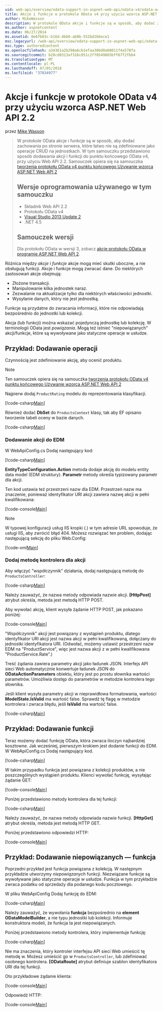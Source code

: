 ```yaml
---
uid: web-api/overview/odata-support-in-aspnet-web-api/odata-v4/odata-actions-and-functions
title: Akcje i funkcje w protokole OData v4 przy użyciu wzorca ASP.NET Web API 2.2 | Dokumentacja firmy Microsoft
author: MikeWasson
description: W protokole OData akcje i funkcje są w sposób, aby dodać zachowania po stronie serwera, które łatwo nie są zdefiniowane jako operacje CRUD na jednostkach. Ten samouczek pokazuje, jak...
ms.author: aspnetcontent
ms.date: 06/27/2014
ms.assetid: 0e6fb03c-b16d-4bb0-ab0b-552bd2b6ece1
msc.legacyurl: /web-api/overview/odata-support-in-aspnet-web-api/odata-v4/odata-actions-and-functions
msc.type: authoredcontent
ms.openlocfilehash: a34361a2b298a6cb1efaa386d0a60011f4a578fa
ms.sourcegitcommit: b28cd0313af316c051c2ff8549865bff67f2fbb4
ms.translationtype: MT
ms.contentlocale: pl-PL
ms.lasthandoff: 07/05/2018
ms.locfileid: "37834977"
---
```

<a name="actions-and-functions-in-odata-v4-using-aspnet-web-api-22"></a>Akcje i funkcje w protokole OData v4 przy użyciu wzorca ASP.NET Web API 2.2
====================
przez [Mike Wasson](https://github.com/MikeWasson)

> W protokole OData akcje i funkcje są w sposób, aby dodać zachowania po stronie serwera, które łatwo nie są zdefiniowane jako operacje CRUD na jednostkach. W tym samouczku przedstawiono sposób dodawania akcji i funkcji do punktu końcowego OData v4, przy użyciu Web API 2.2. Samouczek opiera się na samouczka [tworzenia protokołu OData v4 punktu końcowego Używanie wzorca ASP.NET Web API 2](create-an-odata-v4-endpoint.md)
> 
> ## <a name="software-versions-used-in-the-tutorial"></a>Wersje oprogramowania używanego w tym samouczku
> 
> 
> - Składnik Web API 2.2
> - Protokołu OData v4
> - [Visual Studio 2013 Update 2](https://www.visualstudio.com/downloads/download-visual-studio-vs)
> - .NET 4.5
> 
> 
> ## <a name="tutorial-versions"></a>Samouczek wersji
> 
> Dla protokołu OData w wersji 3, zobacz [akcje protokołu OData w programie ASP.NET Web API 2](../odata-v3/odata-actions.md).


Różnica między *akcje* i *funkcje* akcje mogą mieć skutki uboczne, a nie obsługują funkcji. Akcje i funkcje mogą zwracać dane. Do niektórych zastosowań akcje obejmują:

- Złożone transakcji.
- Manipulowanie kilka jednostek naraz.
- Zezwalanie na aktualizacje tylko dla niektórych właściwości jednostki.
- Wysyłanie danych, który nie jest jednostką.

Funkcje są przydatne do zwracania informacji, które nie odpowiadają bezpośrednio do jednostki lub kolekcji.

Akcja (lub funkcji) można wskazać pojedynczą jednostkę lub kolekcję. W terminologii OData jest *powiązania*. Mogą też istnieć &quot;niepowiązanych&quot; akcji/funkcje, które są wywoływane jako statyczne operacje w usłudze.

## <a name="example-adding-an-action"></a>Przykład: Dodawanie operacji

Czynnością jest zdefiniowanie akcję, aby ocenić produktu.

> [!NOTE]
> Ten samouczek opiera się na samouczka [tworzenia protokołu OData v4 punktu końcowego Używanie wzorca ASP.NET Web API 2](create-an-odata-v4-endpoint.md)


Najpierw dodaj `ProductRating` modelu do reprezentowania klasyfikacji.

[!code-csharp[Main](odata-actions-and-functions/samples/sample1.cs)]

Również dodać **DbSet** do `ProductsContext` klasy, tak aby EF opisano tworzenie tabeli oceny w bazie danych.

[!code-csharp[Main](odata-actions-and-functions/samples/sample2.cs)]

### <a name="add-the-action-to-the-edm"></a>Dodawanie akcji do EDM

W WebApiConfig.cs Dodaj następujący kod:

[!code-csharp[Main](odata-actions-and-functions/samples/sample3.cs)]

**EntityTypeConfiguration.Action** metoda dodaje akcję do modelu entity data model (EDM struktury). **Parametr** metody określa typizowany parametr dla akcji.

Ten kod ustawia też przestrzeni nazw dla EDM. Przestrzeń nazw ma znaczenie, ponieważ identyfikator URI akcji zawiera nazwę akcji w pełni kwalifikowana:

[!code-console[Main](odata-actions-and-functions/samples/sample4.cmd)]

> [!NOTE]
> W typowej konfiguracji usług IIS kropki (.) w tym adresie URL spowoduje, że usługi IIS, aby zwrócić błąd 404. Możesz rozwiązać ten problem, dodając następującą sekcję do pliku Web.Config:

[!code-xml[Main](odata-actions-and-functions/samples/sample5.xml)]

### <a name="add-a-controller-method-for-the-action"></a>Dodaj metodę kontrolera dla akcji

Aby włączyć &quot;współczynnik&quot; działania, dodaj następującą metodę do `ProductsController`:

[!code-csharp[Main](odata-actions-and-functions/samples/sample6.cs)]

Należy zauważyć, że nazwa metody odpowiada nazwie akcji. **[HttpPost]** atrybut określa, metoda jest metodą HTTP POST.

Aby wywołać akcję, klient wysyła żądanie HTTP POST, jak pokazano poniżej:

[!code-console[Main](odata-actions-and-functions/samples/sample7.cmd)]

&quot;Współczynnik&quot; akcji jest powiązany z wystąpień produktu, dlatego identyfikator URI akcji jest nazwa akcji w pełni kwalifikowaną, dołączany do jednostki identyfikatora URI. (Odwołać, możemy ustawić przestrzeni nazw EDM na &quot;ProductService&quot;, więc jest nazwa akcji z w pełni kwalifikowana &quot;ProductService.Rate&quot;.)

Treść żądania zawiera parametry akcji jako ładunek JSON. Interfejs API sieci Web automatycznie konwertuje ładunek JSON do **ODataActionParameters** obiektu, który jest po prostu słownika wartości parametrów. Umożliwia dostęp do parametrów w metodzie kontrolera tego słownika.

Jeśli klient wysyła parametry akcji w nieprawidłowa formatowania, wartości **ModelState.IsValid** ma wartość false. Sprawdź tę flagę w metodzie kontrolera i zwraca błędu, jeśli **IsValid** ma wartość false.

[!code-csharp[Main](odata-actions-and-functions/samples/sample8.cs)]

## <a name="example-adding-a-function"></a>Przykład: Dodawanie funkcji

Teraz możemy dodać funkcję OData, która zwraca iloczyn najbardziej kosztowne. Jak wcześniej, pierwszym krokiem jest dodanie funkcji do EDM. W WebApiConfig.cs Dodaj następujący kod.

[!code-csharp[Main](odata-actions-and-functions/samples/sample9.cs)]

W takim przypadku funkcja jest powiązana z kolekcji produktów, a nie poszczególnych wystąpień produktu. Klienci wywołać funkcję, wysyłając żądanie GET:

[!code-console[Main](odata-actions-and-functions/samples/sample10.cmd)]

Poniżej przedstawiono metody kontrolera dla tej funkcji:

[!code-csharp[Main](odata-actions-and-functions/samples/sample11.cs)]

Należy zauważyć, że nazwa metody odpowiada nazwie funkcji. **[HttpGet]** atrybut określa, metoda jest metodą HTTP GET.

Poniżej przedstawiono odpowiedzi HTTP:

[!code-console[Main](odata-actions-and-functions/samples/sample12.cmd)]

## <a name="example-adding-an-unbound-function"></a>Przykład: Dodawanie niepowiązanych — funkcja

Poprzedni przykład jest funkcja powiązana z kolekcją. W następnym przykładzie utworzymy *niepowiązanych* funkcji. Niezwiązane funkcje są wywoływane jako statyczne operacje w usłudze. Funkcja w tym przykładzie zwraca podatku od sprzedaży dla podanego kodu pocztowego.

W pliku WebApiConfig Dodaj funkcję do EDM:

[!code-csharp[Main](odata-actions-and-functions/samples/sample13.cs)]

Należy zauważyć, że wywołania **funkcja** bezpośrednio na **element ODataModelBuilder**, a nie typu jednostki lub kolekcji. Informuje konstruktora modeli, że funkcja ta jest niepowiązanych.

Poniżej przedstawiono metody kontrolera, który implementuje funkcję:

[!code-csharp[Main](odata-actions-and-functions/samples/sample14.cs)]

Nie ma znaczenia, który kontroler interfejsu API sieci Web umieścić tę metodę w. Możesz umieścić go w `ProductsController`, lub zdefiniować osobnego kontrolera. **[ODataRoute]** atrybut definiuje szablon identyfikatora URI dla tej funkcji.

Oto przykładowe żądanie klienta:

[!code-console[Main](odata-actions-and-functions/samples/sample15.cmd)]

Odpowiedź HTTP:

[!code-console[Main](odata-actions-and-functions/samples/sample16.cmd)]
